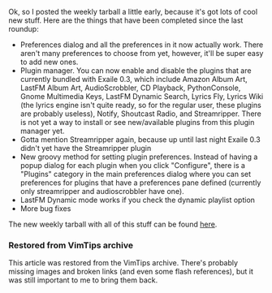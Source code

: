 <!-- :metadata:

title: Exaile 0.3 Roundup for October 22, 2008
tags: Exaile
publishedAt: 2008-10-22T22:59:36-0700
summary:

Ok, so I posted the weekly tarball a little early, because it's got lots of
cool new stuff.  Here are the things that have been completed since the last
roundup:

-->

<p>Ok, so I posted the weekly tarball a little early, because it's got lots of
cool new stuff.  Here are the things that have been completed since the last
roundup:</p>
<p>
<ul>
<li>Preferences dialog and all the preferences in it now actually work.  There
aren't many preferences to choose from yet, however, it'll be super easy to add
new ones.</li>
 <li>Plugin manager.  You can now enable and disable the
plugins that are currently bundled with Exaile 0.3, which include Amazon Album
Art, LastFM Album Art, AudioScrobbler, CD Playback, PythonConsole, Gnome
Multimedia Keys, LastFM Dynamic Search, Lyrics Fly, Lyrics Wiki (the lyrics
engine isn't quite ready, so for the regular user, these plugins are probably
useless), Notify, Shoutcast Radio, and Streamripper.  There is not yet a way to
install or see new/available plugins from this plugin manager yet.</li>
<li>Gotta mention Streamripper again, because up until last night Exaile 0.3
didn't yet have the Streamripper plugin</li>
 <li>New groovy method for
setting plugin preferences.  Instead of having a popup dialog for each plugin
when you click "Configure", there is a "Plugins" category in the main
preferences dialog where you can set preferences for plugins that have a
preferences pane defined (currently only streamripper and audioscrobbler have
one).</li>
 <li>LastFM Dynamic mode works if you check the dynamic playlist
option</li>
 <li>More bug fixes</li>
 </ul></p>
 <p>The new weekly tarball
with all of this stuff can be found <a
href='http://exaile.org/files/weekly/exaile_0.3.0_20081022.tar.gz'>here</a>.</p>

<div class="restored-from-archive">
  <h3>Restored from VimTips archive</h3>
  <p>
  This article was restored from the VimTips archive. There's probably
  missing images and broken links (and even some flash references), but it
  was still important to me to bring them back.
  </p>
</div>
